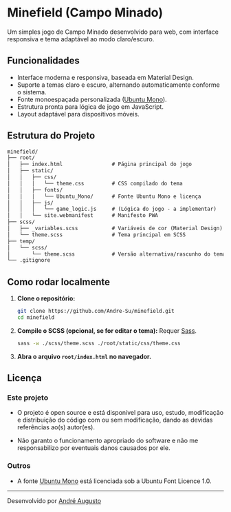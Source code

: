 # Minefield (Campo Minado)

Um simples jogo de Campo Minado desenvolvido para web, com interface responsiva e tema adaptável ao modo claro/escuro.

## Funcionalidades

- Interface moderna e responsiva, baseada em Material Design.
- Suporte a temas claro e escuro, alternando automaticamente conforme o sistema.
- Fonte monoespaçada personalizada ([Ubuntu Mono](root/static/fonts/Ubuntu_Mono/UFL.txt)).
- Estrutura pronta para lógica de jogo em JavaScript.
- Layout adaptável para dispositivos móveis.

## Estrutura do Projeto

```markdown
minefield/
├── root/
│   ├── index.html                # Página principal do jogo
│   ├── static/
│   │   ├── css/
│   │   │   └── theme.css         # CSS compilado do tema
│   │   ├── fonts/
│   │   │   └── Ubuntu_Mono/      # Fonte Ubuntu Mono e licença
│   │   ├── js/
│   │   │   └── game_logic.js     # (Lógica do jogo - a implementar)
│   │   └── site.webmanifest      # Manifesto PWA
├── scss/
│   ├── _variables.scss           # Variáveis de cor (Material Design)
│   └── theme.scss                # Tema principal em SCSS
├── temp/
│   └── scss/
│       └── theme.scss            # Versão alternativa/rascunho do tema
└── .gitignore
```

## Como rodar localmente

1. **Clone o repositório:**

   ```sh
   git clone https://github.com/Andre-Su/minefield.git
   cd minefield
   ```

2. **Compile o SCSS (opcional, se for editar o tema):**
   Requer [Sass](https://sass-lang.com/install).

   ```sh
   sass -w ./scss/theme.scss ./root/static/css/theme.css
   ```

3. **Abra o arquivo `root/index.html` no navegador.**

## Licença

### Este projeto

- O projeto é open source e está disponível para uso, estudo, modificação e distribuição do código com ou sem modificação, dando as devidas referências ao(s) autor(es).

- Não garanto o funcionamento apropriado do software e não me responsabilizo por eventuais danos causados por ele.

### Outros

- A fonte [Ubuntu Mono](root/static/fonts/Ubuntu_Mono/UFL.txt) está licenciada sob a Ubuntu Font Licence 1.0.

---

Desenvolvido por [André Augusto](https://github.com/Andre-Su/)
